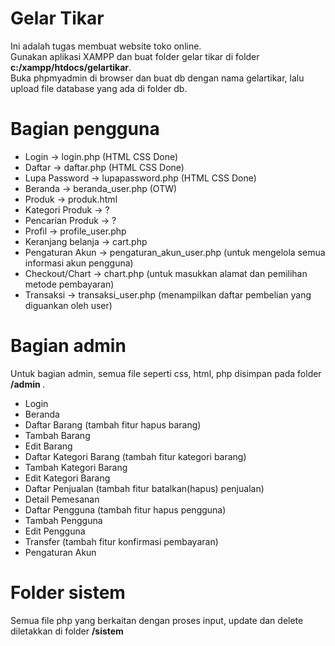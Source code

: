 # Gelar Tikar
Ini adalah tugas membuat website toko online. <br>
Gunakan aplikasi XAMPP dan buat folder gelar tikar di folder <b>c:/xampp/htdocs/gelartikar</b>.<br>
Buka phpmyadmin di browser dan buat db dengan nama gelartikar, lalu upload file database yang ada di folder db.<br>

# Bagian pengguna
+ Login -> login.php (HTML CSS Done)
+ Daftar -> daftar.php (HTML CSS Done)
+ Lupa Password -> lupapassword.php (HTML CSS Done)
+ Beranda -> beranda_user.php (OTW)
+ Produk -> produk.html
+ Kategori Produk -> ?
+ Pencarian Produk -> ?
+ Profil -> profile_user.php
+ Keranjang belanja -> cart.php
+ Pengaturan Akun -> pengaturan_akun_user.php (untuk mengelola semua informasi akun pengguna)
+ Checkout/Chart -> chart.php (untuk masukkan alamat dan pemilihan metode pembayaran)
+ Transaksi -> transaksi_user.php (menampilkan daftar pembelian yang diguankan oleh user)

# Bagian admin
Untuk bagian admin, semua file seperti css, html, php disimpan pada folder <b> /admin </b>.
+ Login
+ Beranda
+ Daftar Barang (tambah fitur hapus barang)
+ Tambah Barang
+ Edit Barang
+ Daftar Kategori Barang (tambah fitur kategori barang)
+ Tambah Kategori Barang
+ Edit Kategori Barang
+ Daftar Penjualan (tambah fitur batalkan(hapus) penjualan)
+ Detail Pemesanan
+ Daftar Pengguna (tambah fitur hapus pengguna)
+ Tambah Pengguna
+ Edit Pengguna
+ Transfer (tambah fitur konfirmasi pembayaran)
+ Pengaturan Akun

# Folder sistem
Semua file php yang berkaitan dengan proses input, update dan delete diletakkan di folder <b>/sistem</b>
